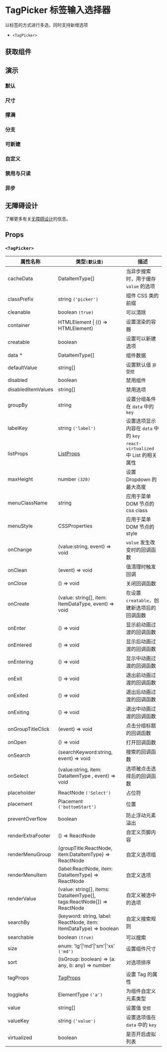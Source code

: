 # TagPicker 标签输入选择器

以标签的方式进行多选，同时支持新增选项

- `<TagPicker>`

## 获取组件

<!--{include:(components/tag-picker/fragments/import.md)}-->

## 演示

### 默认

<!--{include:`basic.md`}-->

### 尺寸

<!--{include:`size.md`}-->

### 撑满

<!--{include:`block.md`}-->

### 分支

<!--{include:`group.md`}-->

### 可新建

<!--{include:`creatable.md`}-->

### 自定义

<!--{include:`custom.md`}-->

### 禁用与只读

<!--{include:`disabled.md`}-->

### 异步

<!--{include:`async.md`}-->

## 无障碍设计

了解更多有关[无障碍设计](/zh/guide/accessibility)的信息。

## Props

<!--{include:(_common/types/data-item-type.md)}-->
<!--{include:(_common/types/placement.md)}-->

### `<TagPicker>`

| 属性名称           | 类型`(默认值)`                                                          | 描述                                       |
| ------------------ | ----------------------------------------------------------------------- | ------------------------------------------ |
| cacheData          | DataItemType[]                                                          | 当异步搜索时，用于缓存 `value` 的选项      |
| classPrefix        | string `('picker')`                                                     | 组件 CSS 类的前缀                          |
| cleanable          | boolean `(true)`                                                        | 可以清除                                   |
| container          | HTMLElement &#124; (() => HTMLElement)                                  | 设置渲染的容器                             |
| creatable          | boolean                                                                 | 设置可以新建选项                           |
| data \*            | DataItemType[]                                                          | 组件数据                                   |
| defaultValue       | string[]                                                                | 设置默认值 `非受控`                        |
| disabled           | boolean                                                                 | 禁用组件                                   |
| disabledItemValues | string[]                                                                | 禁用选项                                   |
| groupBy            | string                                                                  | 设置分组条件在 `data` 中的 `key`           |
| labelKey           | string `('label')`                                                      | 设置选项显示内容在 `data` 中的 `key`       |
| listProps          | [ListProps][listprops]                                                  | `react-virtualized` 中 List 的相关属性     |
| maxHeight          | number `(320)`                                                          | 设置 Dropdown 的最大高度                   |
| menuClassName      | string                                                                  | 应用于菜单 DOM 节点的 css class            |
| menuStyle          | CSSProperties                                                           | 应用于菜单 DOM 节点的 style                |
| onChange           | (value:string, event) => void                                           | `value` 发生改变时的回调函数               |
| onClean            | (event) => void                                                         | 值清理时触发回调                           |
| onClose            | () => void                                                              | 关闭回调函数                               |
| onCreate           | (value: string[], item: ItemDataType, event) => void                    | 在设置 `creatable`，创建新选项后的回调函数 |
| onEnter            | () => void                                                              | 显示前动画过渡的回调函数                   |
| onEntered          | () => void                                                              | 显示后动画过渡的回调函数                   |
| onEntering         | () => void                                                              | 显示中动画过渡的回调函数                   |
| onExit             | () => void                                                              | 退出前动画过渡的回调函数                   |
| onExited           | () => void                                                              | 退出后动画过渡的回调函数                   |
| onExiting          | () => void                                                              | 退出中动画过渡的回调函数                   |
| onGroupTitleClick  | (event) => void                                                         | 点击分组标题的回调函数                     |
| onOpen             | () => void                                                              | 打开回调函数                               |
| onSearch           | (searchKeyword:string, event) => void                                   | 搜索的回调函数                             |
| onSelect           | (value:string, item: DataItemType , event) => void                      | 选项被点击选择后的回调函数                 |
| placeholder        | ReactNode `('Select')`                                                  | 占位符                                     |
| placement          | Placement `('bottomStart')`                                             | 位置                                       |
| preventOverflow    | boolean                                                                 | 防止浮动元素溢出                           |
| renderExtraFooter  | () => ReactNode                                                         | 自定义页脚内容                             |
| renderMenuGroup    | (groupTitle:ReactNode, item:DataItemType) => ReactNode                  | 自定义选项组                               |
| renderMenuItem     | (label:ReactNode, item: DataItemType) => ReactNode                      | 自定义选项                                 |
| renderValue        | (value: string[], items: DataItemType[], tags:ReactNode[]) => ReactNode | 自定义被选中的选项                         |
| searchBy           | (keyword: string, label: ReactNode, item: ItemDataType) => boolean      | 自定义搜索规则                             |
| searchable         | boolean `(true)`                                                        | 可以搜索                                   |
| size               | enum: 'lg'&#124;'md'&#124;'sm'&#124;'xs' `('md')`                       | 设置组件尺寸                               |
| sort               | (isGroup: boolean) => (a: any, b: any) => number                        | 对选项排序                                 |
| tagProps           | [TagProps][tagprops]                                                    | 设置 Tag 的属性                            |
| toggleAs           | ElementType `('a')`                                                     | 为组件自定义元素类型                       |
| value              | string[]                                                                | 设置值 `受控`                              |
| valueKey           | string `('value')`                                                      | 设置选项值在 `data` 中的 `key`             |
| virtualized        | boolean                                                                 | 是否开启虚拟列表                           |

[listprops]: https://github.com/bvaughn/react-virtualized/blob/master/docs/List.md#prop-types
[tagprops]: https://rsuitejs.com/components/tag#Props
